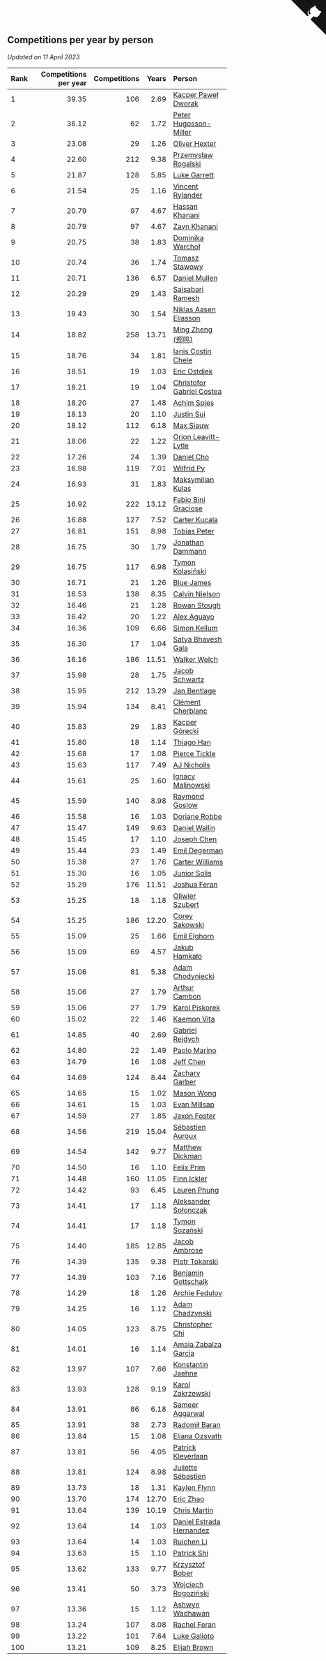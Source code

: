 ## Competitions per year by person

*Updated on 11 April 2023*

| Rank | Competitions per year | Competitions | Years | Person |
| :--- | ---: | ---: | ---: | :--- |
| 1 | 39.35 | 106 | 2.69 | [Kacper Paweł Dworak](https://www.worldcubeassociation.org/persons/2020DWOR01) |
| 2 | 36.12 | 62 | 1.72 | [Peter Hugosson-Miller](https://www.worldcubeassociation.org/persons/2021HUGO01) |
| 3 | 23.08 | 29 | 1.26 | [Oliver Hexter](https://www.worldcubeassociation.org/persons/2022HEXT01) |
| 4 | 22.60 | 212 | 9.38 | [Przemysław Rogalski](https://www.worldcubeassociation.org/persons/2013ROGA02) |
| 5 | 21.87 | 128 | 5.85 | [Luke Garrett](https://www.worldcubeassociation.org/persons/2017GARR05) |
| 6 | 21.54 | 25 | 1.16 | [Vincent Rylander](https://www.worldcubeassociation.org/persons/2022RYLA01) |
| 7 | 20.79 | 97 | 4.67 | [Hassan Khanani](https://www.worldcubeassociation.org/persons/2018KHAN26) |
| 8 | 20.79 | 97 | 4.67 | [Zayn Khanani](https://www.worldcubeassociation.org/persons/2018KHAN28) |
| 9 | 20.75 | 38 | 1.83 | [Dominika Warchoł](https://www.worldcubeassociation.org/persons/2021WARC01) |
| 10 | 20.74 | 36 | 1.74 | [Tomasz Stawowy](https://www.worldcubeassociation.org/persons/2021STAW01) |
| 11 | 20.71 | 136 | 6.57 | [Daniel Mullen](https://www.worldcubeassociation.org/persons/2016MULL04) |
| 12 | 20.29 | 29 | 1.43 | [Saisabari Ramesh](https://www.worldcubeassociation.org/persons/2021RAME01) |
| 13 | 19.43 | 30 | 1.54 | [Niklas Aasen Eliasson](https://www.worldcubeassociation.org/persons/2021ELIA01) |
| 14 | 18.82 | 258 | 13.71 | [Ming Zheng (郑鸣)](https://www.worldcubeassociation.org/persons/2009ZHEN11) |
| 15 | 18.76 | 34 | 1.81 | [Ianis Costin Chele](https://www.worldcubeassociation.org/persons/2021CHEL01) |
| 16 | 18.51 | 19 | 1.03 | [Eric Ostdiek](https://www.worldcubeassociation.org/persons/2022OSTD01) |
| 17 | 18.21 | 19 | 1.04 | [Christofor Gabriel Costea](https://www.worldcubeassociation.org/persons/2022COST03) |
| 18 | 18.20 | 27 | 1.48 | [Achim Spies](https://www.worldcubeassociation.org/persons/2021SPIE01) |
| 19 | 18.13 | 20 | 1.10 | [Justin Sui](https://www.worldcubeassociation.org/persons/2022SUIJ01) |
| 20 | 18.12 | 112 | 6.18 | [Max Siauw](https://www.worldcubeassociation.org/persons/2017SIAU02) |
| 21 | 18.06 | 22 | 1.22 | [Orion Leavitt-Lytle](https://www.worldcubeassociation.org/persons/2022LEAV01) |
| 22 | 17.26 | 24 | 1.39 | [Daniel Cho](https://www.worldcubeassociation.org/persons/2021CHOD01) |
| 23 | 16.98 | 119 | 7.01 | [Wilfrid Py](https://www.worldcubeassociation.org/persons/2016PYWI01) |
| 24 | 16.93 | 31 | 1.83 | [Maksymilian Kulas](https://www.worldcubeassociation.org/persons/2021KULA02) |
| 25 | 16.92 | 222 | 13.12 | [Fabio Bini Graciose](https://www.worldcubeassociation.org/persons/2010GRAC02) |
| 26 | 16.88 | 127 | 7.52 | [Carter Kucala](https://www.worldcubeassociation.org/persons/2015KUCA01) |
| 27 | 16.81 | 151 | 8.98 | [Tobias Peter](https://www.worldcubeassociation.org/persons/2014PETE03) |
| 28 | 16.75 | 30 | 1.79 | [Jonathan Dammann](https://www.worldcubeassociation.org/persons/2021DAMM01) |
| 29 | 16.75 | 117 | 6.98 | [Tymon Kolasiński](https://www.worldcubeassociation.org/persons/2016KOLA02) |
| 30 | 16.71 | 21 | 1.26 | [Blue James](https://www.worldcubeassociation.org/persons/2022JAME01) |
| 31 | 16.53 | 138 | 8.35 | [Calvin Nielson](https://www.worldcubeassociation.org/persons/2014NIEL03) |
| 32 | 16.46 | 21 | 1.28 | [Rowan Stough](https://www.worldcubeassociation.org/persons/2022STOU01) |
| 33 | 16.42 | 20 | 1.22 | [Alex Aguayo](https://www.worldcubeassociation.org/persons/2022AGUA01) |
| 34 | 16.36 | 109 | 6.66 | [Simon Kellum](https://www.worldcubeassociation.org/persons/2016KELL12) |
| 35 | 16.30 | 17 | 1.04 | [Satya Bhavesh Gala](https://www.worldcubeassociation.org/persons/2022GALA03) |
| 36 | 16.16 | 186 | 11.51 | [Walker Welch](https://www.worldcubeassociation.org/persons/2011WELC01) |
| 37 | 15.98 | 28 | 1.75 | [Jacob Schwartz](https://www.worldcubeassociation.org/persons/2021SCHW01) |
| 38 | 15.95 | 212 | 13.29 | [Jan Bentlage](https://www.worldcubeassociation.org/persons/2010BENT01) |
| 39 | 15.94 | 134 | 8.41 | [Clément Cherblanc](https://www.worldcubeassociation.org/persons/2014CHER05) |
| 40 | 15.83 | 29 | 1.83 | [Kacper Górecki](https://www.worldcubeassociation.org/persons/2021GORE01) |
| 41 | 15.80 | 18 | 1.14 | [Thiago Han](https://www.worldcubeassociation.org/persons/2022HANT01) |
| 42 | 15.68 | 17 | 1.08 | [Pierce Tickle](https://www.worldcubeassociation.org/persons/2022TICK01) |
| 43 | 15.63 | 117 | 7.49 | [AJ Nicholls](https://www.worldcubeassociation.org/persons/2015NICH04) |
| 44 | 15.61 | 25 | 1.60 | [Ignacy Malinowski](https://www.worldcubeassociation.org/persons/2021MALI02) |
| 45 | 15.59 | 140 | 8.98 | [Raymond Goslow](https://www.worldcubeassociation.org/persons/2014GOSL01) |
| 46 | 15.58 | 16 | 1.03 | [Doriane Robbe](https://www.worldcubeassociation.org/persons/2022ROBB03) |
| 47 | 15.47 | 149 | 9.63 | [Daniel Wallin](https://www.worldcubeassociation.org/persons/2013WALL03) |
| 48 | 15.45 | 17 | 1.10 | [Joseph Chen](https://www.worldcubeassociation.org/persons/2022CHEN16) |
| 49 | 15.44 | 23 | 1.49 | [Emil Degerman](https://www.worldcubeassociation.org/persons/2021DEGE01) |
| 50 | 15.38 | 27 | 1.76 | [Carter Williams](https://www.worldcubeassociation.org/persons/2021WILL06) |
| 51 | 15.30 | 16 | 1.05 | [Junior Solis](https://www.worldcubeassociation.org/persons/2022SOLI03) |
| 52 | 15.29 | 176 | 11.51 | [Joshua Feran](https://www.worldcubeassociation.org/persons/2011FERA01) |
| 53 | 15.25 | 18 | 1.18 | [Oliwier Szubert](https://www.worldcubeassociation.org/persons/2022SZUB01) |
| 54 | 15.25 | 186 | 12.20 | [Corey Sakowski](https://www.worldcubeassociation.org/persons/2011SAKO01) |
| 55 | 15.09 | 25 | 1.66 | [Emil Elghorn](https://www.worldcubeassociation.org/persons/2021ELGH01) |
| 56 | 15.09 | 69 | 4.57 | [Jakub Hamkało](https://www.worldcubeassociation.org/persons/2018HAMK01) |
| 57 | 15.06 | 81 | 5.38 | [Adam Chodyniecki](https://www.worldcubeassociation.org/persons/2017CHOD02) |
| 58 | 15.06 | 27 | 1.79 | [Arthur Cambon](https://www.worldcubeassociation.org/persons/2021CAMB01) |
| 59 | 15.06 | 27 | 1.79 | [Karol Piskorek](https://www.worldcubeassociation.org/persons/2021PISK01) |
| 60 | 15.02 | 22 | 1.46 | [Kaemon Vita](https://www.worldcubeassociation.org/persons/2021VITA01) |
| 61 | 14.85 | 40 | 2.69 | [Gabriel Rejdych](https://www.worldcubeassociation.org/persons/2020REJD01) |
| 62 | 14.80 | 22 | 1.49 | [Paolo Marino](https://www.worldcubeassociation.org/persons/2021MARI04) |
| 63 | 14.79 | 16 | 1.08 | [Jeff Chen](https://www.worldcubeassociation.org/persons/2022CHEN19) |
| 64 | 14.69 | 124 | 8.44 | [Zachary Garber](https://www.worldcubeassociation.org/persons/2014GARB01) |
| 65 | 14.65 | 15 | 1.02 | [Mason Wong](https://www.worldcubeassociation.org/persons/2022WONG03) |
| 66 | 14.61 | 15 | 1.03 | [Evan Millsap](https://www.worldcubeassociation.org/persons/2022MILL05) |
| 67 | 14.59 | 27 | 1.85 | [Jaxon Foster](https://www.worldcubeassociation.org/persons/2021FOST01) |
| 68 | 14.56 | 219 | 15.04 | [Sébastien Auroux](https://www.worldcubeassociation.org/persons/2008AURO01) |
| 69 | 14.54 | 142 | 9.77 | [Matthew Dickman](https://www.worldcubeassociation.org/persons/2013DICK01) |
| 70 | 14.50 | 16 | 1.10 | [Felix Prim](https://www.worldcubeassociation.org/persons/2022PRIM01) |
| 71 | 14.48 | 160 | 11.05 | [Finn Ickler](https://www.worldcubeassociation.org/persons/2012ICKL01) |
| 72 | 14.42 | 93 | 6.45 | [Lauren Phung](https://www.worldcubeassociation.org/persons/2016PHUN02) |
| 73 | 14.41 | 17 | 1.18 | [Aleksander Sołonczak](https://www.worldcubeassociation.org/persons/2022SOLO01) |
| 74 | 14.41 | 17 | 1.18 | [Tymon Sozański](https://www.worldcubeassociation.org/persons/2022SOZA01) |
| 75 | 14.40 | 185 | 12.85 | [Jacob Ambrose](https://www.worldcubeassociation.org/persons/2010AMBR01) |
| 76 | 14.39 | 135 | 9.38 | [Piotr Tokarski](https://www.worldcubeassociation.org/persons/2013TOKA01) |
| 77 | 14.39 | 103 | 7.16 | [Benjamin Gottschalk](https://www.worldcubeassociation.org/persons/2016GOTT01) |
| 78 | 14.29 | 18 | 1.26 | [Archie Fedulov](https://www.worldcubeassociation.org/persons/2022FEDU01) |
| 79 | 14.25 | 16 | 1.12 | [Adam Chadzynski](https://www.worldcubeassociation.org/persons/2022CHAD02) |
| 80 | 14.05 | 123 | 8.75 | [Christopher Chi](https://www.worldcubeassociation.org/persons/2014CHIC01) |
| 81 | 14.01 | 16 | 1.14 | [Amaia Zabalza Garcia](https://www.worldcubeassociation.org/persons/2022GARC03) |
| 82 | 13.97 | 107 | 7.66 | [Konstantin Jaehne](https://www.worldcubeassociation.org/persons/2015JAEH01) |
| 83 | 13.93 | 128 | 9.19 | [Karol Zakrzewski](https://www.worldcubeassociation.org/persons/2014ZAKR01) |
| 84 | 13.91 | 86 | 6.18 | [Sameer Aggarwal](https://www.worldcubeassociation.org/persons/2017AGGA01) |
| 85 | 13.91 | 38 | 2.73 | [Radomił Baran](https://www.worldcubeassociation.org/persons/2020BARA02) |
| 86 | 13.84 | 15 | 1.08 | [Eliana Ozsvath](https://www.worldcubeassociation.org/persons/2022OZSV01) |
| 87 | 13.81 | 56 | 4.05 | [Patrick Kleverlaan](https://www.worldcubeassociation.org/persons/2019KLEV01) |
| 88 | 13.81 | 124 | 8.98 | [Juliette Sébastien](https://www.worldcubeassociation.org/persons/2014SEBA01) |
| 89 | 13.73 | 18 | 1.31 | [Kaylen Flynn](https://www.worldcubeassociation.org/persons/2022FLYN01) |
| 90 | 13.70 | 174 | 12.70 | [Eric Zhao](https://www.worldcubeassociation.org/persons/2010ZHAO19) |
| 91 | 13.64 | 139 | 10.19 | [Chris Martin](https://www.worldcubeassociation.org/persons/2013MART03) |
| 92 | 13.64 | 14 | 1.03 | [Daniel Estrada Hernandez](https://www.worldcubeassociation.org/persons/2022HERN07) |
| 93 | 13.64 | 14 | 1.03 | [Ruichen Li](https://www.worldcubeassociation.org/persons/2022LIRU02) |
| 94 | 13.63 | 15 | 1.10 | [Patrick Shi](https://www.worldcubeassociation.org/persons/2022SHIP01) |
| 95 | 13.62 | 133 | 9.77 | [Krzysztof Bober](https://www.worldcubeassociation.org/persons/2013BOBE01) |
| 96 | 13.41 | 50 | 3.73 | [Wojciech Rogoziński](https://www.worldcubeassociation.org/persons/2019ROGO04) |
| 97 | 13.36 | 15 | 1.12 | [Ashwyn Wadhawan](https://www.worldcubeassociation.org/persons/2022WADH02) |
| 98 | 13.24 | 107 | 8.08 | [Rachel Feran](https://www.worldcubeassociation.org/persons/2015FERA01) |
| 99 | 13.22 | 101 | 7.64 | [Luke Galioto](https://www.worldcubeassociation.org/persons/2015GALI02) |
| 100 | 13.21 | 109 | 8.25 | [Elijah Brown](https://www.worldcubeassociation.org/persons/2015BROW03) |


<a href="https://github.com/JustinTimeCuber/wca_statistics" class="github-corner" aria-label="View source on Github"><svg width="80" height="80" viewBox="0 0 250 250" style="fill:#151513; color:#fff; position: absolute; top: 0; border: 0; right: 0;" aria-hidden="true"><path d="M0,0 L115,115 L130,115 L142,142 L250,250 L250,0 Z"></path><path d="M128.3,109.0 C113.8,99.7 119.0,89.6 119.0,89.6 C122.0,82.7 120.5,78.6 120.5,78.6 C119.2,72.0 123.4,76.3 123.4,76.3 C127.3,80.9 125.5,87.3 125.5,87.3 C122.9,97.6 130.6,101.9 134.4,103.2" fill="currentColor" style="transform-origin: 130px 106px;" class="octo-arm"></path><path d="M115.0,115.0 C114.9,115.1 118.7,116.5 119.8,115.4 L133.7,101.6 C136.9,99.2 139.9,98.4 142.2,98.6 C133.8,88.0 127.5,74.4 143.8,58.0 C148.5,53.4 154.0,51.2 159.7,51.0 C160.3,49.4 163.2,43.6 171.4,40.1 C171.4,40.1 176.1,42.5 178.8,56.2 C183.1,58.6 187.2,61.8 190.9,65.4 C194.5,69.0 197.7,73.2 200.1,77.6 C213.8,80.2 216.3,84.9 216.3,84.9 C212.7,93.1 206.9,96.0 205.4,96.6 C205.1,102.4 203.0,107.8 198.3,112.5 C181.9,128.9 168.3,122.5 157.7,114.1 C157.9,116.9 156.7,120.9 152.7,124.9 L141.0,136.5 C139.8,137.7 141.6,141.9 141.8,141.8 Z" fill="currentColor" class="octo-body"></path></svg></a><style>.github-corner:hover .octo-arm{animation:octocat-wave 560ms ease-in-out}@keyframes octocat-wave{0%,100%{transform:rotate(0)}20%,60%{transform:rotate(-25deg)}40%,80%{transform:rotate(10deg)}}@media (max-width:500px){.github-corner:hover .octo-arm{animation:none}.github-corner .octo-arm{animation:octocat-wave 560ms ease-in-out}}</style>
